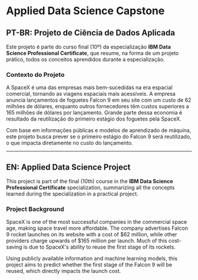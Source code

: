 # Applied Data Science Capstone

## PT-BR: Projeto de Ciência de Dados Aplicada

Este projeto é parte do curso final (10º) da especialização **IBM Data Science Professional Certificate**, que resume, na forma de um projeto prático, todos os conceitos aprendidos durante a especialização.

### Contexto do Projeto

A SpaceX é uma das empresas mais bem-sucedidas na era espacial comercial, tornando as viagens espaciais mais acessíveis. A empresa anuncia lançamentos de foguetes Falcon 9 em seu site com um custo de 62 milhões de dólares, enquanto outros fornecedores têm custos superiores a 165 milhões de dólares por lançamento. Grande parte dessa economia é resultado da reutilização do primeiro estágio dos foguetes pela SpaceX.

Com base em informações públicas e modelos de aprendizado de máquina, este projeto busca prever se o primeiro estágio do Falcon 9 será reutilizado, o que impacta diretamente no custo do lançamento.

---

## EN: Applied Data Science Project

This project is part of the final (10th) course in the **IBM Data Science Professional Certificate** specialization, summarizing all the concepts learned during the specialization in a practical project.

### Project Background

SpaceX is one of the most successful companies in the commercial space age, making space travel more affordable. The company advertises Falcon 9 rocket launches on its website with a cost of $62 million, while other providers charge upwards of $165 million per launch. Much of this cost-saving is due to SpaceX's ability to reuse the first stage of its rockets.

Using publicly available information and machine learning models, this project aims to predict whether the first stage of the Falcon 9 will be reused, which directly impacts the launch cost.
